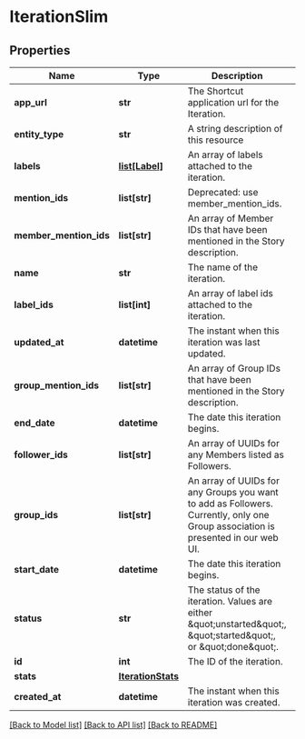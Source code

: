 # IterationSlim

## Properties
Name | Type | Description | Notes
------------ | ------------- | ------------- | -------------
**app_url** | **str** | The Shortcut application url for the Iteration. | 
**entity_type** | **str** | A string description of this resource | 
**labels** | [**list[Label]**](Label.md) | An array of labels attached to the iteration. | 
**mention_ids** | **list[str]** | Deprecated: use member_mention_ids. | 
**member_mention_ids** | **list[str]** | An array of Member IDs that have been mentioned in the Story description. | 
**name** | **str** | The name of the iteration. | 
**label_ids** | **list[int]** | An array of label ids attached to the iteration. | 
**updated_at** | **datetime** | The instant when this iteration was last updated. | 
**group_mention_ids** | **list[str]** | An array of Group IDs that have been mentioned in the Story description. | 
**end_date** | **datetime** | The date this iteration begins. | 
**follower_ids** | **list[str]** | An array of UUIDs for any Members listed as Followers. | 
**group_ids** | **list[str]** | An array of UUIDs for any Groups you want to add as Followers. Currently, only one Group association is presented in our web UI. | 
**start_date** | **datetime** | The date this iteration begins. | 
**status** | **str** | The status of the iteration. Values are either \&quot;unstarted\&quot;, \&quot;started\&quot;, or \&quot;done\&quot;. | 
**id** | **int** | The ID of the iteration. | 
**stats** | [**IterationStats**](IterationStats.md) |  | 
**created_at** | **datetime** | The instant when this iteration was created. | 

[[Back to Model list]](../README.md#documentation-for-models) [[Back to API list]](../README.md#documentation-for-api-endpoints) [[Back to README]](../README.md)

